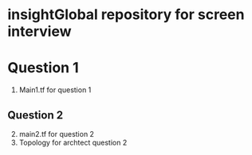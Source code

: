 # insightGlobal repository for screen interview
# Question 1
1. Main1.tf for question 1
## Question 2
2. main2.tf for question 2
3. Topology for archtect question 2
